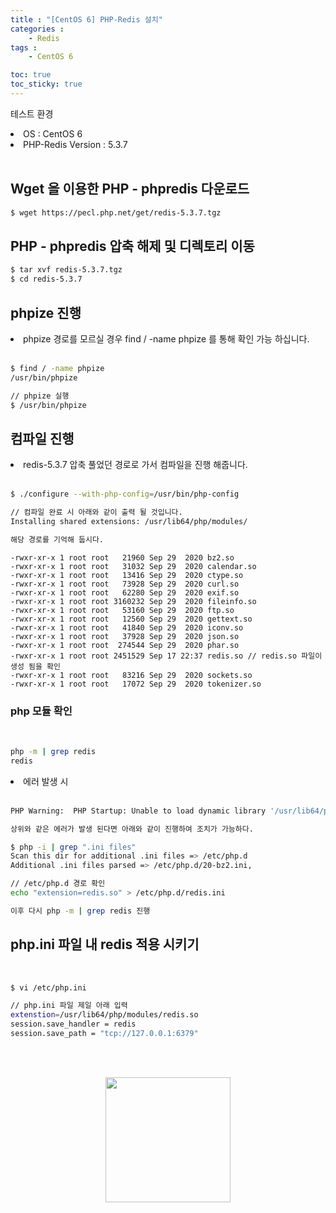 ```yaml
---
title : "[CentOS 6] PHP-Redis 설치"
categories : 
    - Redis
tags :
    - CentOS 6

toc: true
toc_sticky: true
---
```



테스트 환경<br>
<li>OS : CentOS 6</li>
<li>PHP-Redis Version : 5.3.7</li>
<br>

## Wget 을 이용한 PHP - phpredis 다운로드
```bash
$ wget https://pecl.php.net/get/redis-5.3.7.tgz
```

## PHP - phpredis 압축 해제 및 디렉토리 이동
```bash
$ tar xvf redis-5.3.7.tgz
$ cd redis-5.3.7
```

## phpize 진행
<li> phpize 경로를 모르실 경우 find / -name phpize 를 통해 확인 가능 하십니다. </li><br>

```bash
$ find / -name phpize
/usr/bin/phpize 

// phpize 실행
$ /usr/bin/phpize
```

## 컴파일 진행
<li> redis-5.3.7 압축 풀었던 경로로 가서 컴파일을 진행 해줍니다.</li><br>

```bash
$ ./configure --with-php-config=/usr/bin/php-config

// 컴파일 완료 시 아래와 같이 출력 될 것입니다.
Installing shared extensions: /usr/lib64/php/modules/

해당 경로를 기억해 둡시다.
```

```
-rwxr-xr-x 1 root root   21960 Sep 29  2020 bz2.so
-rwxr-xr-x 1 root root   31032 Sep 29  2020 calendar.so
-rwxr-xr-x 1 root root   13416 Sep 29  2020 ctype.so
-rwxr-xr-x 1 root root   73928 Sep 29  2020 curl.so
-rwxr-xr-x 1 root root   62280 Sep 29  2020 exif.so
-rwxr-xr-x 1 root root 3160232 Sep 29  2020 fileinfo.so
-rwxr-xr-x 1 root root   53160 Sep 29  2020 ftp.so
-rwxr-xr-x 1 root root   12560 Sep 29  2020 gettext.so
-rwxr-xr-x 1 root root   41840 Sep 29  2020 iconv.so
-rwxr-xr-x 1 root root   37928 Sep 29  2020 json.so
-rwxr-xr-x 1 root root  274544 Sep 29  2020 phar.so
-rwxr-xr-x 1 root root 2451529 Sep 17 22:37 redis.so // redis.so 파일이 생성 됨을 확인
-rwxr-xr-x 1 root root   83216 Sep 29  2020 sockets.so
-rwxr-xr-x 1 root root   17072 Sep 29  2020 tokenizer.so
```

### php 모듈 확인
<br>

```bash
php -m | grep redis
redis
```

<li> 에러 발생 시 </li><br>

```bash
PHP Warning:  PHP Startup: Unable to load dynamic library '/usr/lib64/php/modules/redis.so' - /usr/lib64/php/modules/redis.so: cannot open shared object file: No such file or directory in Unknown on line 0

상위와 같은 에러가 발생 된다면 아래와 같이 진행하여 조치가 가능하다.

$ php -i | grep ".ini files"
Scan this dir for additional .ini files => /etc/php.d
Additional .ini files parsed => /etc/php.d/20-bz2.ini,

// /etc/php.d 경로 확인
echo "extension=redis.so" > /etc/php.d/redis.ini

이후 다시 php -m | grep redis 진행
```

## php.ini 파일 내 redis 적용 시키기
<br>

```bash
$ vi /etc/php.ini

// php.ini 파일 제일 아래 입력
extenstion=/usr/lib64/php/modules/redis.so
session.save_handler = redis
session.save_path = "tcp://127.0.0.1:6379"
```


<br><br>
<div style="text-align:center;">
<img src="https://github.com/hyundo0630/hyundo0630.github.io/blob/main/images/%EA%B0%90%EC%82%AC%ED%95%A9%EB%8B%88%EB%8B%A4.gif?raw=true" width="200" height="200">
</div>